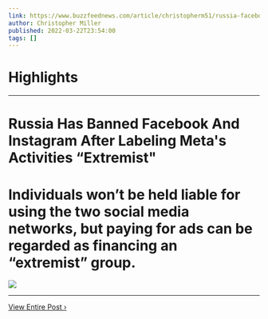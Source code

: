 ```yaml
---
link: https://www.buzzfeednews.com/article/christopherm51/russia-facebook-instagram-ban-extremist-organization
author: Christopher Miller
published: 2022-03-22T23:54:00
tags: []
---
```

# Highlights


---
# Russia Has Banned Facebook And Instagram After Labeling Meta's Activities “Extremist"
# Individuals won’t be held liable for using the two social media networks, but paying for ads can be regarded as financing an “extremist” group.

![](https://img.buzzfeed.com/buzzfeed-static/static/2022-03/22/22/campaign_images/279f899924ab/russia-has-banned-facebook-and-instagram-after-la-2-982-1647989682-6_dblbig.jpg)

---

[View Entire Post ›](https://www.buzzfeednews.com/article/christopherm51/russia-facebook-instagram-ban-extremist-organization)